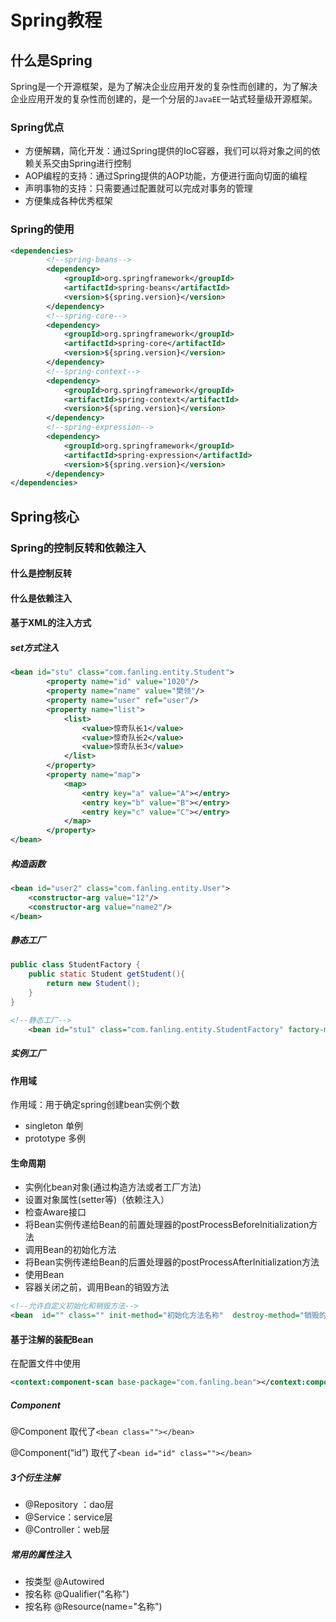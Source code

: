 # Spring教程

## 什么是Spring

Spring是一个开源框架，是为了解决企业应用开发的复杂性而创建的，为了解决企业应用开发的复杂性而创建的，是一个分层的`JavaEE`一站式轻量级开源框架。

### Spring优点

- 方便解耦，简化开发：通过Spring提供的IoC容器，我们可以将对象之间的依赖关系交由Spring进行控制
- AOP编程的支持：通过Spring提供的AOP功能，方便进行面向切面的编程
- 声明事物的支持：只需要通过配置就可以完成对事务的管理
- 方便集成各种优秀框架

### Spring的使用

```xml
<dependencies>
        <!--spring-beans-->
        <dependency>
            <groupId>org.springframework</groupId>
            <artifactId>spring-beans</artifactId>
            <version>${spring.version}</version>
        </dependency>
    	<!--spring-core-->
        <dependency>
            <groupId>org.springframework</groupId>
            <artifactId>spring-core</artifactId>
            <version>${spring.version}</version>
        </dependency>
    	<!--spring-context-->
        <dependency>
            <groupId>org.springframework</groupId>
            <artifactId>spring-context</artifactId>
            <version>${spring.version}</version>
        </dependency>
    	<!--spring-expression-->
        <dependency>
            <groupId>org.springframework</groupId>
            <artifactId>spring-expression</artifactId>
            <version>${spring.version}</version>
        </dependency>
</dependencies>
```

## Spring核心

### Spring的控制反转和依赖注入

#### 什么是控制反转



#### 什么是依赖注入



#### 基于XML的注入方式

##### set方式注入

```xml
<bean id="stu" class="com.fanling.entity.Student">
        <property name="id" value="1020"/>
        <property name="name" value="樊领"/>
        <property name="user" ref="user"/>
        <property name="list">
            <list>
                <value>惊奇队长1</value>
                <value>惊奇队长2</value>
                <value>惊奇队长3</value>
            </list>
        </property>
        <property name="map">
            <map>
                <entry key="a" value="A"></entry>
                <entry key="b" value="B"></entry>
                <entry key="c" value="C"></entry>
            </map>
        </property>
</bean>
```

##### 构造函数

```xml
<bean id="user2" class="com.fanling.entity.User">
	<constructor-arg value="12"/>
	<constructor-arg value="name2"/>
</bean>
```

##### 静态工厂

```java
public class StudentFactory {
    public static Student getStudent(){
        return new Student();
    }
}
```

```xml
<!--静态工厂-->
    <bean id="stu1" class="com.fanling.entity.StudentFactory" factory-method="getStudent"></bean>
```

##### 实例工厂

#### 作用域

作用域：用于确定spring创建bean实例个数

- singleton 单例
- prototype 多例

#### 生命周期

- 实例化bean对象(通过构造方法或者工厂方法)
- 设置对象属性(setter等)（依赖注入）
- 检查Aware接口
- 将Bean实例传递给Bean的前置处理器的postProcessBeforeInitialization方法
- 调用Bean的初始化方法
- 将Bean实例传递给Bean的后置处理器的postProcessAfterInitialization方法
- 使用Bean
- 容器关闭之前，调用Bean的销毁方法
```xml
<!--允许自定义初始化和销毁方法-->
<bean  id="" class="" init-method="初始化方法名称"  destroy-method="销毁的方法名称">
```

#### 基于注解的装配Bean

在配置文件中使用

```xml
<context:component-scan base-package="com.fanling.bean"></context:component-scan>
```

##### Component

@Component 取代了`<bean class=""></bean>`

@Component(“id”) 取代了`<bean id="id" class=""></bean>`

##### 3个衍生注解

- @Repository ：dao层
- @Service：service层
- @Controller：web层

##### 常用的属性注入

- 按类型 @Autowired
- 按名称 @Qualifier("名称")
- 按名称 @Resource(name="名称")